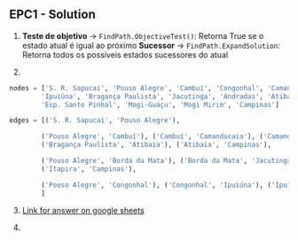 ## EPC1 - Solution

1. **Teste de objetivo** -> `FindPath.ObjectiveTest()`: Retorna True se o estado atual é igual ao próximo
**Sucessor** -> `FindPath.ExpandSolution`: Retorna todos os possíveis estados sucessores do atual

2. 
```python
nodes = ['S. R. Sapucaí', 'Pouso Alegre', 'Cambuí', 'Congonhal', 'Camanducaia', 'Borda da Mata',
        'Ipuiúna', 'Bragança Paulista', 'Jacutinga', 'Andradas', 'Atibaia', 'Itapira',
        'Esp. Santo Pinhal', 'Mogi-Guaçu', 'Mogi Mirim', 'Campinas']

edges = [('S. R. Sapucaí', 'Pouso Alegre'), 

        ('Pouso Alegre', 'Cambuí'), ('Cambuí', 'Camanducaia'), ('Camanducaia', 'Bragança Paulista'),
        ('Bragança Paulista', 'Atibaia'), ('Atibaia', 'Campinas'),

        ('Pouso Alegre', 'Borda da Mata'), ('Borda da Mata', 'Jacutinga'), ('Jacutinga', 'Itapira'),
        ('Itapira', 'Campinas'),

        ('Pouso Alegre', 'Congonhal'), ('Congonhal', 'Ipuiúna'), ('Ipuiúna', 'Andradas'), ('Andradas', 'Esp. Santo Pinhal'), ('Esp. Santo Pinhal', 'Mogi-Guaçu'), ('Mogi-Guaçu', 'Mogi Mirim'), ('Mogi Mirim', 'Campinas')
        ]
```

3. [Link for answer on google sheets](https://docs.google.com/spreadsheets/d/1VjdI6rGqSYkzphPShVxeJZG1QmXFsd4paxaL1iQzwpU/edit?usp=sharing)

4.